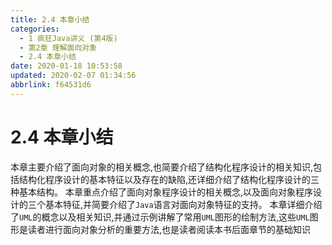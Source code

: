 ```yaml
---
title: 2.4 本章小结
categories: 
  - 1 疯狂Java讲义 (第4版)
  - 第2章 理解面向对象
  - 2.4 本章小结
date: 2020-01-18 10:53:58
updated: 2020-02-07 01:34:56
abbrlink: f64531d6
---
```

# 2.4 本章小结
本章主要介绍了面向对象的相关概念,也简要介绍了结构化程序设计的相关知识,包括结构化程序设计的基本特征以及存在的缺陷,还详细介绍了结构化程序设计的三种基本结构。
本章重点介绍了面向对象程序设计的相关概念,以及面向对象程序设计的三个基本特征,并简要介绍了`Java`语言对面向对象特征的支持。
本章详细介绍了`UML`的概念以及相关知识,并通过示例讲解了常用`UML`图形的绘制方法,这些`UML`图形是读者进行面向对象分析的重要方法,也是读者阅读本书后面章节的基础知识
